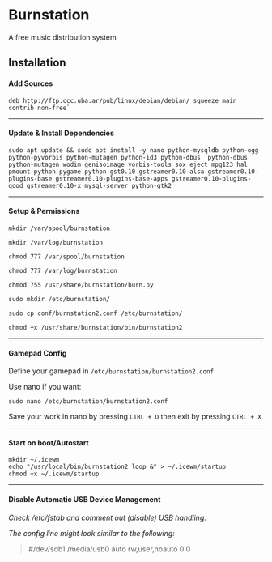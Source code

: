 # Burnstation
A free music distribution system

## Installation


#### Add Sources

    deb http://ftp.ccc.uba.ar/pub/linux/debian/debian/ squeeze main contrib non-free`

-------

#### Update & Install Dependencies

    sudo apt update && sudo apt install -y nano python-mysqldb python-ogg python-pyvorbis python-mutagen python-id3 python-dbus  python-dbus python-mutagen wodim genisoimage vorbis-tools sox eject mpg123 hal pmount python-pygame python-gst0.10 gstreamer0.10-alsa gstreamer0.10-plugins-base gstreamer0.10-plugins-base-apps gstreamer0.10-plugins-good gstreamer0.10-x mysql-server python-gtk2

-------

#### Setup & Permissions

`mkdir /var/spool/burnstation`

`mkdir /var/log/burnstation`

`chmod 777 /var/spool/burnstation`

`chmod 777 /var/log/burnstation`

`chmod 755 /usr/share/burnstation/burn.py`

`sudo mkdir /etc/burnstation/`

`sudo cp conf/burnstation2.conf /etc/burnstation/`

`chmod +x /usr/share/burnstation/bin/burnstation2`

-------

#### Gamepad Config

Define your gamepad in `/etc/burnstation/burnstation2.conf`

Use nano if you want:

`sudo nano /etc/burnstation/burnstation2.conf`

Save your work in nano by pressing `CTRL + O` then exit by pressing `CTRL + X`

-------

#### Start on boot/Autostart

```
mkdir ~/.icewm
echo "/usr/local/bin/burnstation2 loop &" > ~/.icewm/startup
chmod +x ~/.icewm/startup
```

-------

#### Disable Automatic USB Device Management

*Check /etc/fstab and comment out (disable) USB handling.*

*The config line might look similar to the following:*

> #/dev/sdb1       /media/usb0     auto    rw,user,noauto  0       0

